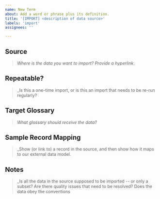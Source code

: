 ```yaml
---
name: New Term
about: Add a word or phrase plus its definition.
title: '[IMPORT] <description of data source>'
labels: 'import'
assignees: ''

---
```


## Source
>_Where is the data you want to import? Provide a hyperlink_.

## Repeatable?
>_Is this a one-time import, or is this an import that needs to be re-run regularly?

## Target Glossary
>_What glossary should receive the data?_

## Sample Record Mapping
>_Show (or link to) a record in the source, and then show how it maps to our external data model.

## Notes
>_Is all the data in the source supposed to be imported -- or only a subset? Are there quality issues that need to be resolved? Does the data obey the conventions